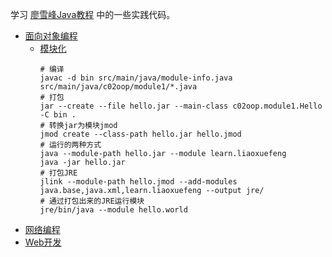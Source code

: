 学习 [廖雪峰Java教程](https://www.liaoxuefeng.com/wiki/1252599548343744) 中的一些实践代码。

* [面向对象编程](https://www.liaoxuefeng.com/wiki/1252599548343744/1255943520012800)
    * [模块化](https://www.liaoxuefeng.com/wiki/1252599548343744/1281795926523938)
        ```shell
        # 编译
        javac -d bin src/main/java/module-info.java src/main/java/c02oop/module1/*.java
        # 打包
        jar --create --file hello.jar --main-class c02oop.module1.Hello -C bin .
        # 转换jar为模块jmod
        jmod create --class-path hello.jar hello.jmod
        # 运行的两种方式
        java --module-path hello.jar --module learn.liaoxuefeng
        java -jar hello.jar
        # 打包JRE
        jlink --module-path hello.jmod --add-modules java.base,java.xml,learn.liaoxuefeng --output jre/
        # 通过打包出来的JRE运行模块
        jre/bin/java --module hello.world
        ```
* [网络编程](src/main/java/com/hiwangzi/c15_network)
* [Web开发](src/main/java/com/hiwangzi/c20_web)

